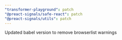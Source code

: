 ```yaml
---
"transformer-playground": patch
"@preact-signals/safe-react": patch
"@preact-signals/utils": patch
---
```


Updated babel version to remove browserlist warnings
